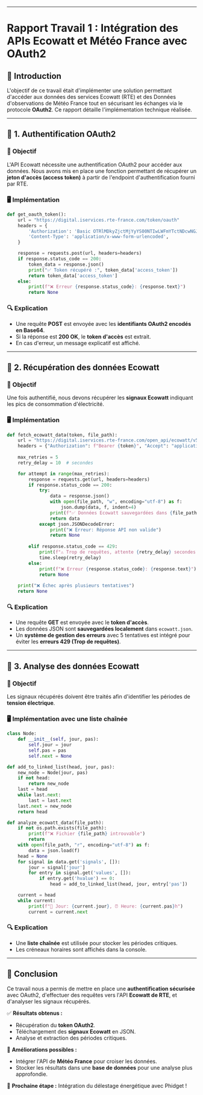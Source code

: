 ***
# Rapport Travail 1 : Intégration des APIs Ecowatt et Météo France avec OAuth2

## 🔹 Introduction

L'objectif de ce travail était d'implémenter une solution permettant d'accéder aux données des services Ecowatt (RTE) et des Données d'observations de Météo France tout en sécurisant les échanges via le protocole **OAuth2**. Ce rapport détaille l'implémentation technique réalisée.

---

## 🔹 1. Authentification OAuth2

### 📌 Objectif

L'API Ecowatt nécessite une authentification OAuth2 pour accéder aux données. Nous avons mis en place une fonction permettant de récupérer un **jeton d'accès (access token)** à partir de l'endpoint d'authentification fourni par RTE.

### 🖥️ Implémentation

```python 
def get_oauth_token():
	url = "https://digital.iservices.rte-france.com/token/oauth"
	headers = {
		'Authorization': 'Basic OTRlMDkyZjctMjYyYS00NTIwLWFmYTctNDcwNGJlYjAwNjEyOjVmNjYyMTY1LWQ2MDctNGI3Ny1hNjYzLTc0Y2U0NzRlMDc1ZA==',
		'Content-Type': 'application/x-www-form-urlencoded',
	}

	response = requests.post(url, headers=headers)
	if response.status_code == 200:
		token_data = response.json()
		print("✅ Token récupéré :", token_data['access_token'])
		return token_data['access_token']
	else:
		print(f"❌ Erreur {response.status_code}: {response.text}")
		return None
```

### 🔍 Explication

- Une requête **POST** est envoyée avec les **identifiants OAuth2 encodés en Base64**.
- Si la réponse est **200 OK**, le **token d'accès** est extrait.
- En cas d'erreur, un message explicatif est affiché.

---

## 🔹 2. Récupération des données Ecowatt

### 📌 Objectif

Une fois authentifié, nous devons récupérer les **signaux Ecowatt** indiquant les pics de consommation d'électricité.

### 🖥️ Implémentation

```python 
def fetch_ecowatt_data(token, file_path):
	url = "https://digital.iservices.rte-france.com/open_api/ecowatt/v5/signals"
	headers = {"Authorization": f"Bearer {token}", "Accept": "application/json"}
	
	max_retries = 5
	retry_delay = 10  # secondes

	for attempt in range(max_retries):
		response = requests.get(url, headers=headers)
		if response.status_code == 200:
			try:
				data = response.json()
				with open(file_path, "w", encoding="utf-8") as f:
					json.dump(data, f, indent=4)
				print(f"✅ Données Ecowatt sauvegardées dans {file_path}")
				return data
			except json.JSONDecodeError:
				print("❌ Erreur: Réponse API non valide")
				return None
				
		elif response.status_code == 429:
			print(f"⚠️ Trop de requêtes, attente {retry_delay} secondes...")
			time.sleep(retry_delay)
		else:
			print(f"❌ Erreur {response.status_code}: {response.text}")
			return None
  
	print("❌ Échec après plusieurs tentatives")
	return None
```

### 🔍 Explication

- Une requête **GET** est envoyée avec le **token d'accès**.
- Les données JSON sont **sauvegardées localement** dans `ecowatt.json`.
- Un **système de gestion des erreurs** avec 5 tentatives est intégré pour éviter les **erreurs 429 (Trop de requêtes)**.

---

## 🔹 3. Analyse des données Ecowatt

### 📌 Objectif

Les signaux récupérés doivent être traités afin d'identifier les périodes de **tension électrique**.

### 🖥️ Implémentation avec une liste chaînée

```python 
class Node:
	def __init__(self, jour, pas):
		self.jour = jour
		self.pas = pas
		self.next = None

def add_to_linked_list(head, jour, pas):
	new_node = Node(jour, pas)
	if not head:
		return new_node
	last = head
	while last.next:
		last = last.next
	last.next = new_node
	return head

def analyze_ecowatt_data(file_path):
	if not os.path.exists(file_path):
		print(f"❌ Fichier {file_path} introuvable")
		return
	with open(file_path, "r", encoding="utf-8") as f:
		data = json.load(f)
	head = None
	for signal in data.get('signals', []):
		jour = signal['jour']
		for entry in signal.get('values', []):
			if entry.get('hvalue') == 0:
				head = add_to_linked_list(head, jour, entry['pas'])

	current = head
	while current:
		print(f"📅 Jour: {current.jour}, ⏰ Heure: {current.pas}h")
		current = current.next
```

### 🔍 Explication

- Une **liste chaînée** est utilisée pour stocker les périodes critiques.
- Les créneaux horaires sont affichés dans la console.

---

## 🔹 Conclusion

Ce travail nous a permis de mettre en place une **authentification sécurisée** avec OAuth2, d'effectuer des requêtes vers l'API **Ecowatt de RTE**, et d'analyser les signaux récupérés.

✅ **Résultats obtenus :**

- Récupération du **token OAuth2**.
- Téléchargement des **signaux Ecowatt** en JSON.
- Analyse et extraction des périodes critiques.

📌 **Améliorations possibles :**

- Intégrer l'API de **Météo France** pour croiser les données.
- Stocker les résultats dans une **base de données** pour une analyse plus approfondie.

🚀 **Prochaine étape :** Intégration du délestage énergétique avec Phidget !